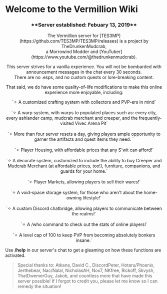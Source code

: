 # Welcome to the Vermillion Wiki
<center><h3>**Server established: Febuary 13, 2019**</h2></center>
<center>The Vermillion server for [TES3MP](https://github.com/TES3MP/TES3MP/releases) is a project by TheDrunkenMudcrab,
<br>a Morrowind Modder and [YouTuber](https://www.youtube.com/@thedrunkenmudcrab).

This server strives for a vanilla experience. You will not be bombarded with announcement messages in the chat every 30 seconds.
<br>There are no .esps, and no custom quests or lore-breaking content. 

That said, we do have some quality-of-life modifications to make this online experience more enjoyable, including: 
</center>
<center>
`✧ A customized crafting system with collectors and PVP-ers in mind`
<br><br>
`✧ A warp system, with warps to populated places such as: every city, every ashlander camp, mudcrab merchant and creeper, and the frequently-visited Vivec Arena Pit`
<br><br>
`✧ More than four server resets a day, giving players ample opportunity to garner the artifacts and quest items they need. `
<br><br>
`✧ Player Housing, with affordable prices that any S'wit can afford!`
<br><br>
`✧ A decorate system, customized to include the ability to buy Creeper and Mudcrab Merchant (at affordable prices, too!), furniture, companions, and guards for your home.` 
<br><br>
`✧ Player Markets, allowing players to sell their wares!`
<br><br>
`✧ A void-space storage system, for those who aren't about the home-owning lifestyle!`
<br><br>
`✧ A custom Discord chatbridge, allowing players to communicate between the realms!`
<br><br>
`✧ A /who command to check out the stats of online players!`
<br><br>
`✧ A level cap of 100 to keep PVP from becoming absolutely bonkers insane.`
</center>

Use **/help** in our server's chat to get a gleaming on how these functions are activated.

> Special thanks to: Atkana, David C., DiscordPeter, Hotaru/Phoenix, Jerthebear, Nac/Nalal, NicholasAH, Nox7, NKfree, Rickoff, Skvysh, ThatDwemerGuy, Jakob, and countless more that have made this server possible! If I forgot to credit you, please let me know so I can remedy the situation! 